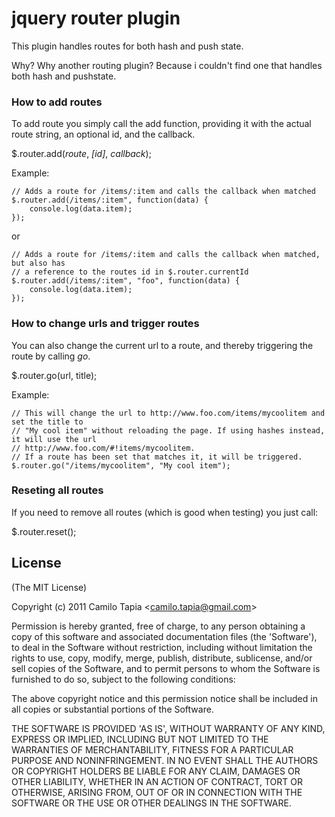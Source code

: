 # jquery router plugin
This plugin handles routes for both hash and push state.

Why? Why another routing plugin? Because i couldn't find one that handles both hash and pushstate.

### How to add routes

To add route you simply call the add function, providing it with the actual route string, an optional id, and the callback. 

$.router.add(*route*, *[id]*, *callback*);
	
Example:

	// Adds a route for /items/:item and calls the callback when matched
	$.router.add(/items/:item", function(data) {
		console.log(data.item);
	});

or

	// Adds a route for /items/:item and calls the callback when matched, but also has
	// a reference to the routes id in $.router.currentId
	$.router.add(/items/:item", "foo", function(data) {
		console.log(data.item);
	});

### How to change urls and trigger routes
You can also change the current url to a route, and thereby triggering the route by calling *go*.

$.router.go(url, title);

Example:
	
	// This will change the url to http://www.foo.com/items/mycoolitem and set the title to
	// "My cool item" without reloading the page. If using hashes instead, it will use the url
	// http://www.foo.com/#!items/mycoolitem.
	// If a route has been set that matches it, it will be triggered.
	$.router.go("/items/mycoolitem", "My cool item");
	
### Reseting all routes

If you need to remove all routes (which is good when testing) you just call:

$.router.reset();

## License 

(The MIT License)

Copyright (c) 2011 Camilo Tapia &lt;camilo.tapia@gmail.com&gt;

Permission is hereby granted, free of charge, to any person obtaining
a copy of this software and associated documentation files (the
'Software'), to deal in the Software without restriction, including
without limitation the rights to use, copy, modify, merge, publish,
distribute, sublicense, and/or sell copies of the Software, and to
permit persons to whom the Software is furnished to do so, subject to
the following conditions:

The above copyright notice and this permission notice shall be
included in all copies or substantial portions of the Software.

THE SOFTWARE IS PROVIDED 'AS IS', WITHOUT WARRANTY OF ANY KIND,
EXPRESS OR IMPLIED, INCLUDING BUT NOT LIMITED TO THE WARRANTIES OF
MERCHANTABILITY, FITNESS FOR A PARTICULAR PURPOSE AND NONINFRINGEMENT.
IN NO EVENT SHALL THE AUTHORS OR COPYRIGHT HOLDERS BE LIABLE FOR ANY
CLAIM, DAMAGES OR OTHER LIABILITY, WHETHER IN AN ACTION OF CONTRACT,
TORT OR OTHERWISE, ARISING FROM, OUT OF OR IN CONNECTION WITH THE
SOFTWARE OR THE USE OR OTHER DEALINGS IN THE SOFTWARE.